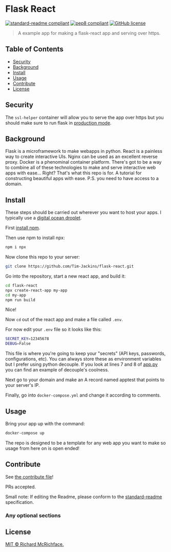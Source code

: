 # Flask React

[![standard-readme compliant](https://img.shields.io/badge/readme%20style-standard-brightgreen.svg?longCache=true&style=flat-square)](https://github.com/RichardLitt/standard-readme)
[![pep8 compliant](https://img.shields.io/badge/code%20style-PEP8-ff69b4.svg?longCache=true&style=flat-square)](https://www.python.org/dev/peps/pep-0008/)
[![GitHub license](https://img.shields.io/github/license/Tim-Jackins/slackbot-template.svg?longCache=true&style=flat-square)](https://github.com/Tim-Jackins/slackbot-template/blob/master/LICENSE)

> A example app for making a flask-react app and serving over https.

## Table of Contents

- [Security](#security)
- [Background](#background)
- [Install](#install)
- [Usage](#usage)
- [Contribute](#contribute)
- [License](#license)

## Security

The `ssl-helper` container will allow you to serve the app over https but you should make sure to run flask in [production mode](https://www.google.com/url?sa=t&rct=j&q=&esrc=s&source=web&cd=1&cad=rja&uact=8&ved=2ahUKEwjspaaOwP_eAhXI1lkKHfAyCRcQFjAAegQICBAB&url=http%3A%2F%2Fflask.pocoo.org%2Fdocs%2F1.0%2Ftutorial%2Fdeploy%2F&usg=AOvVaw1zxSFWTq2To7-E2PNQgiVT).

## Background

Flask is a microframework to make webapps in python. React is a painless way to create interactive UIs. Nginx can be used as an excellent reverse proxy. Docker is a phenominal container platform. There's got to be a way to combine all of these technologies to make and serve interactive web apps with ease... Right? That's what this repo is for. A tutorial for constructing beautiful apps with ease. P.S. you need to have access to a domain.

## Install

These steps should be carried out wherever you want to host your apps. I typically use a [digital ocean droplet](https://www.digitalocean.com/pricing/).

First [install npm](https://www.taniarascia.com/how-to-install-and-use-node-js-and-npm-mac-and-windows/).

Then use npm to install npx:

```bash
npm i npx
```

Now clone this repo to your server:

```bash
git clone https://github.com/Tim-Jackins/flask-react.git
```

Go into the repository, start a new react app, and build it:

```bash
cd flask-react
npx create-react-app my-app
cd my-app
npm run build
```

Nice!

Now `cd` out of the react app and make a file called `.env`.

For now edit your `.env` file so it looks like this:

```bash
SECRET_KEY=12345678
DEBUG=False
```

This file is where you're going to keep your "secrets" (API keys, passwords, configurations, etc). You can always store these as environment variables but I prefer using python decouple. If you look at lines 7 and 8 of [app.py](/app.py) you can find an example of decouple's coolness.

Next go to your domain and make an A record named apptest that points to your server's IP.

Finally, go into `docker-compose.yml` and change it according to comments.

## Usage

Bring your app up with the command:

```bash
docker-compose up
```

The repo is designed to be a template for any web app you want to make so usage from here on is open ended!

## Contribute

See [the contribute file](contribute.md)!

PRs accepted.

Small note: If editing the Readme, please conform to the [standard-readme](https://github.com/RichardLitt/standard-readme) specification.

### Any optional sections

## License

[MIT © Richard McRichface.](../LICENSE)
